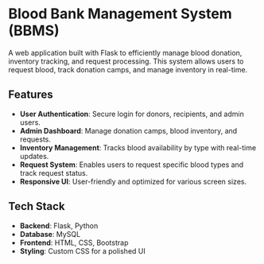 # Blood Bank Management System (BBMS)

A web application built with Flask to efficiently manage blood donation, inventory tracking, and request processing. This system allows users to request blood, track donation camps, and manage inventory in real-time.

## Features

- **User Authentication**: Secure login for donors, recipients, and admin users.
- **Admin Dashboard**: Manage donation camps, blood inventory, and requests.
- **Inventory Management**: Tracks blood availability by type with real-time updates.
- **Request System**: Enables users to request specific blood types and track request status.
- **Responsive UI**: User-friendly and optimized for various screen sizes.

## Tech Stack

- **Backend**: Flask, Python
- **Database**: MySQL
- **Frontend**: HTML, CSS, Bootstrap
- **Styling**: Custom CSS for a polished UI
